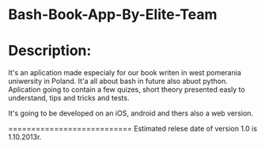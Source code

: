 Bash-Book-App-By-Elite-Team
===========================

Description:
===========================
It's an aplication made especialy for our book writen in west pomerania uniwersity in Poland. It'a all about bash in future also abuot python. 
Aplication going to contain a few quizes, short theory presented easly to understand, tips and tricks and tests. 

It's going to be developed on an iOS, android and thers also a web version. 

===========================
Estimated relese date of version 1.0 is 1.10.2013r.
